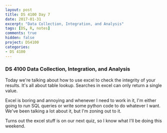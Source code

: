 ```yaml
---
layout: post
title: DS 4100 Day 7
date: 2017-01-31
excerpt: "Data Collection, Integration, and Analysis"
tags: [DS, R, notes]
comments: true
hidden: false
project: DS4100
categories:
- DS 4100
---
```


### DS 4100 Data Collection, Integration, and Analysis

Today we're talking about how to use excel to check the integrity of your results. It's all about table lookup. Searches in excel can only return a single value. 


Excel is boring and annoying and whenever I need to work in it, I'm either going to run SQL queries or write some python code to do whatever I want. We've been talking a lot about it, but I'm zoning out to it.

Turns out the excel stuff is on our next quiz, so I know what I'll be doing this weekend. 